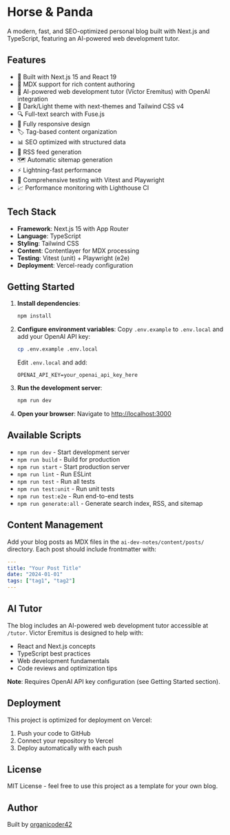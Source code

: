 # Horse & Panda

A modern, fast, and SEO-optimized personal blog built with Next.js and TypeScript, featuring an AI-powered web development tutor.

## Features

- 🚀 Built with Next.js 15 and React 19
- 📝 MDX support for rich content authoring
- 🤖 AI-powered web development tutor (Victor Eremitus) with OpenAI integration
- 🎨 Dark/Light theme with next-themes and Tailwind CSS v4
- 🔍 Full-text search with Fuse.js
- 📱 Fully responsive design
- 🏷️ Tag-based content organization
- 📊 SEO optimized with structured data
- 🔄 RSS feed generation
- 🗺️ Automatic sitemap generation
- ⚡ Lightning-fast performance
- 🧪 Comprehensive testing with Vitest and Playwright
- 📈 Performance monitoring with Lighthouse CI

## Tech Stack

- **Framework**: Next.js 15 with App Router
- **Language**: TypeScript
- **Styling**: Tailwind CSS
- **Content**: Contentlayer for MDX processing
- **Testing**: Vitest (unit) + Playwright (e2e)
- **Deployment**: Vercel-ready configuration

## Getting Started

1. **Install dependencies**:
   ```bash
   npm install
   ```

2. **Configure environment variables**:
   Copy `.env.example` to `.env.local` and add your OpenAI API key:
   ```bash
   cp .env.example .env.local
   ```
   Edit `.env.local` and add:
   ```
   OPENAI_API_KEY=your_openai_api_key_here
   ```

3. **Run the development server**:
   ```bash
   npm run dev
   ```

4. **Open your browser**:
   Navigate to [http://localhost:3000](http://localhost:3000)

## Available Scripts

- `npm run dev` - Start development server
- `npm run build` - Build for production
- `npm run start` - Start production server
- `npm run lint` - Run ESLint
- `npm run test` - Run all tests
- `npm run test:unit` - Run unit tests
- `npm run test:e2e` - Run end-to-end tests
- `npm run generate:all` - Generate search index, RSS, and sitemap

## Content Management

Add your blog posts as MDX files in the `ai-dev-notes/content/posts/` directory. Each post should include frontmatter with:

```yaml
---
title: "Your Post Title"
date: "2024-01-01"
tags: ["tag1", "tag2"]
---
```

## AI Tutor

The blog includes an AI-powered web development tutor accessible at `/tutor`. Victor Eremitus is designed to help with:

- React and Next.js concepts
- TypeScript best practices
- Web development fundamentals
- Code reviews and optimization tips

**Note**: Requires OpenAI API key configuration (see Getting Started section).

## Deployment

This project is optimized for deployment on Vercel:

1. Push your code to GitHub
2. Connect your repository to Vercel
3. Deploy automatically with each push

## License

MIT License - feel free to use this project as a template for your own blog.

## Author

Built by [organicoder42](https://github.com/organicoder42)